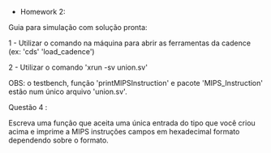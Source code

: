 - Homework 2:

Guia para simulação com solução pronta:

1 - Utilizar o comando na máquina para abrir as ferramentas da cadence (ex: 'cds' 'load_cadence')

2 - Utilizar o comando 'xrun -sv union.sv'

OBS: o testbench, função 'printMIPSInstruction' e pacote 'MIPS_Instruction' estão num único arquivo 'union.sv'.

Questão 4 :

Escreva uma função que aceita uma única entrada do tipo que você criou acima e imprime a MIPS instruções campos em hexadecimal formato dependendo sobre o formato.
